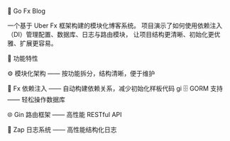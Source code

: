 📝 Go Fx Blog

一个基于 Uber Fx
 框架构建的模块化博客系统。
项目演示了如何使用依赖注入（DI）管理配置、数据库、日志与路由模块，
让项目结构更清晰、初始化更优雅、扩展更容易。

🚀 功能特性

⚙️ 模块化架构 —— 按功能拆分，结构清晰，便于维护

🧩 Fx 依赖注入 —— 自动构建依赖关系，减少初始化样板代码
gi
🗄 GORM 支持 —— 轻松操作数据库

🌐 Gin 路由框架 —— 高性能 RESTful API

🧾 Zap 日志系统 —— 高性能结构化日志